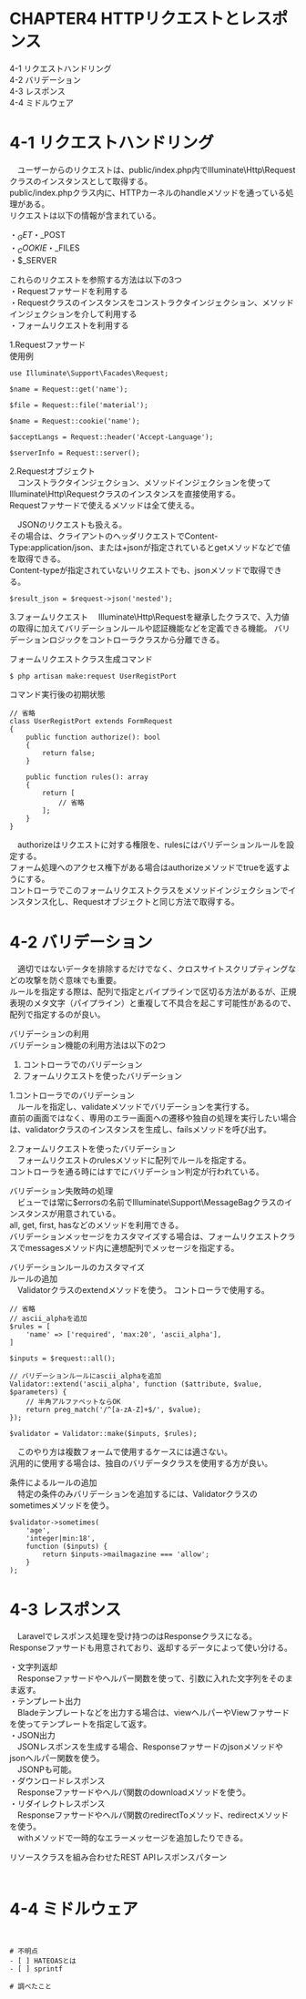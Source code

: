 # CHAPTER4 HTTPリクエストとレスポンス
4-1 リクエストハンドリング  
4-2 バリデーション  
4-3 レスポンス  
4-4 ミドルウェア  

# 4-1 リクエストハンドリング
　ユーザーからのリクエストは、public/index.php内でIlluminate\Http\Requestクラスのインスタンスとして取得する。  
public/index.phpクラス内に、HTTPカーネルのhandleメソッドを通っている処理がある。  
リクエストは以下の情報が含まれている。  

・$_GET  
・$_POST  
・$_COOKIE  
・$_FILES  
・$_SERVER  

これらのリクエストを参照する方法は以下の3つ  
・Requestファサードを利用する  
・Requestクラスのインスタンスをコンストラクタインジェクション、メソッドインジェクションを介して利用する  
・フォームリクエストを利用する  

1.Requestファサード  
使用例
```
use Illuminate\Support\Facades\Request;

$name = Request::get('name');

$file = Request::file('material');

$name = Request::cookie('name');

$acceptLangs = Request::header('Accept-Language');

$serverInfo = Request::server();
```

2.Requestオブジェクト  
　コンストラクタインジェクション、メソッドインジェクションを使ってIlluminate\Http\Requestクラスのインスタンスを直接使用する。  
Requestファサードで使えるメソッドは全て使える。  

　JSONのリクエストも扱える。  
その場合は、クライアントのヘッダリクエストでContent-Type:application/json、または+jsonが指定されているとgetメソッドなどで値を取得できる。  
Content-typeが指定されていないリクエストでも、jsonメソッドで取得できる。
```
$result_json = $request->json('nested');
```

3.フォームリクエスト
　Illuminate\Http\Requestを継承したクラスで、入力値の取得に加えてバリデーションルールや認証機能などを定義できる機能。
バリデーションロジックをコントローラクラスから分離できる。

フォームリクエストクラス生成コマンド
```
$ php artisan make:request UserRegistPort
```

コマンド実行後の初期状態
```
// 省略
class UserRegistPort extends FormRequest
{
    public function authorize(): bool
    {
        return false;
    }

    public function rules(): array
    {
        return [
            // 省略
        ];
    }
}
```
　authorizeはリクエストに対する権限を、rulesにはバリデーションルールを設定する。  
フォーム処理へのアクセス権下がある場合はauthorizeメソッドでtrueを返すようにする。  
コントローラでこのフォームリクエストクラスをメソッドインジェクションでインスタンス化し、Requestオブジェクトと同じ方法で取得する。

# 4-2 バリデーション
　適切ではないデータを排除するだけでなく、クロスサイトスクリプティングなどの攻撃を防ぐ意味でも重要。  
ルールを指定する際は、配列で指定とパイプラインで区切る方法があるが、正規表現のメタ文字（パイプライン）と重複して不具合を起こす可能性があるので、配列で指定するのが良い。

バリデーションの利用  
バリデーション機能の利用方法は以下の2つ  
1. コントローラでのバリデーション
2. フォームリクエストを使ったバリデーション

1.コントローラでのバリデーション  
　ルールを指定し、validateメソッドでバリデーションを実行する。  
直前の画面ではなく、専用のエラー画面への遷移や独自の処理を実行したい場合は、validatorクラスのインスタンスを生成し、failsメソッドを呼び出す。

2.フォームリクエストを使ったバリデーション  
　フォームリクエストのrulesメソッドに配列でルールを指定する。  
コントローラを通る時にはすでにバリデーション判定が行われている。  

バリデーション失敗時の処理  
　ビューでは常に$errorsの名前でIlluminate\Support\MessageBagクラスのインスタンスが用意されている。  
all, get, first, hasなどのメソッドを利用できる。  
バリデーションメッセージをカスタマイズする場合は、フォームリクエストクラスでmessagesメソッド内に連想配列でメッセージを指定する。

バリデーションルールのカスタマイズ  
ルールの追加  
　Validatorクラスのextendメソッドを使う。
コントローラで使用する。
```
// 省略
// ascii_alphaを追加
$rules = [
    'name' => ['required', 'max:20', 'ascii_alpha'],
]

$inputs = $request::all();

// バリデーションルールにascii_alphaを追加
Validator::extend('ascii_alpha', function ($attribute, $value, $parameters) {
    // 半角アルファベットならOK
    return preg_match('/^[a-zA-Z]+$/', $value);
});

$validator = Validator::make($inputs, $rules);
```
　このやり方は複数フォームで使用するケースには適さない。  
汎用的に使用する場合は、独自のバリデータクラスを使用する方が良い。

条件によるルールの追加  
　特定の条件のみバリデーションを追加するには、Validatorクラスのsometimesメソッドを使う。
```
$validator->sometimes(
    'age',
    'integer|min:18',
    function ($inputs) {
        return $inputs->mailmagazine === 'allow';
    }
);
```



# 4-3 レスポンス
　Laravelでレスポンス処理を受け持つのはResponseクラスになる。  
Responseファサードも用意されており、返却するデータによって使い分ける。

・文字列返却  
　Responseファサードやヘルパー関数を使って、引数に入れた文字列をそのまま返す。  
・テンプレート出力  
　Bladeテンプレートなどを出力する場合は、viewヘルパーやViewファサードを使ってテンプレートを指定して返す。  
・JSON出力  
　JSONレスポンスを生成する場合、Responseファサードのjsonメソッドやjsonヘルパー関数を使う。  
　JSONPも可能。  
・ダウンロードレスポンス  
　Responseファサードやヘルパ関数のdownloadメソッドを使う。  
・リダイレクトレスポンス  
　Responseファサードやヘルパ関数のredirectToメソッド、redirectメソッドを使う。  
　withメソッドで一時的なエラーメッセージを追加したりできる。  

リソースクラスを組み合わせたREST APIレスポンスパターン  
　



# 4-4 ミドルウェア


```


# 不明点
- [ ] HATEOASとは
- [ ] sprintf

# 調べたこと

